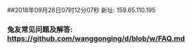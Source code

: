 ##2018年09月28日07时12分07秒 新址: 159.65.110.195
### 兔友常见问题及解答: https://github.com/wanggonging/d/blob/w/FAQ.md
